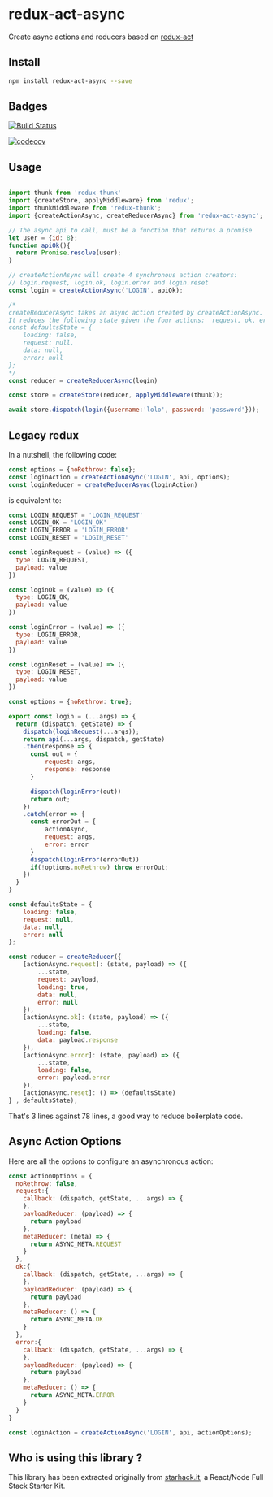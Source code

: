 # redux-act-async

Create async actions and reducers based on [redux-act](https://github.com/pauldijou/redux-act)

## Install

```bash
npm install redux-act-async --save
```

## Badges 

[![Build Status](https://travis-ci.org/FredericHeem/redux-act-async.svg?branch=master)](https://travis-ci.org/FredericHeem/redux-act-async)

[![codecov](https://codecov.io/gh/FredericHeem/redux-act-async/branch/master/graph/badge.svg)](https://codecov.io/gh/FredericHeem/redux-act-async)

## Usage

```js

import thunk from 'redux-thunk'
import {createStore, applyMiddleware} from 'redux';
import thunkMiddleware from 'redux-thunk';
import {createActionAsync, createReducerAsync} from 'redux-act-async';

// The async api to call, must be a function that returns a promise
let user = {id: 8};
function apiOk(){
  return Promise.resolve(user);
}

// createActionAsync will create 4 synchronous action creators: 
// login.request, login.ok, login.error and login.reset
const login = createActionAsync('LOGIN', apiOk);

/*
createReducerAsync takes an async action created by createActionAsync.
It reduces the following state given the four actions:  request, ok, error and reset.
const defaultsState = {
    loading: false,
    request: null,
    data: null,
    error: null
};
*/
const reducer = createReducerAsync(login)

const store = createStore(reducer, applyMiddleware(thunk));

await store.dispatch(login({username:'lolo', password: 'password'}));

```

## Legacy redux

In a nutshell, the following code:

```js
const options = {noRethrow: false};
const loginAction = createActionAsync('LOGIN', api, options);
const loginReducer = createReducerAsync(loginAction)
```

is equivalent to:

```js
const LOGIN_REQUEST = 'LOGIN_REQUEST'
const LOGIN_OK = 'LOGIN_OK'
const LOGIN_ERROR = 'LOGIN_ERROR'
const LOGIN_RESET = 'LOGIN_RESET'

const loginRequest = (value) => ({
  type: LOGIN_REQUEST,
  payload: value
})

const loginOk = (value) => ({
  type: LOGIN_OK,
  payload: value
})

const loginError = (value) => ({
  type: LOGIN_ERROR,
  payload: value
})

const loginReset = (value) => ({
  type: LOGIN_RESET,
  payload: value
})

const options = {noRethrow: true};

export const login = (...args) => {
  return (dispatch, getState) => {
    dispatch(loginRequest(...args));
    return api(...args, dispatch, getState)
    .then(response => {
      const out = {
          request: args,
          response: response
      }

      dispatch(loginError(out))
      return out;
    })
    .catch(error => {
      const errorOut = {
          actionAsync,
          request: args,
          error: error
      }
      dispatch(loginError(errorOut))
      if(!options.noRethrow) throw errorOut;
    })
  }
}

const defaultsState = {
    loading: false,
    request: null,
    data: null,
    error: null
};

const reducer = createReducer({
    [actionAsync.request]: (state, payload) => ({
        ...state,
        request: payload,
        loading: true,
        data: null,
        error: null
    }),
    [actionAsync.ok]: (state, payload) => ({
        ...state,
        loading: false,
        data: payload.response
    }),
    [actionAsync.error]: (state, payload) => ({
        ...state,
        loading: false,
        error: payload.error
    }),
    [actionAsync.reset]: () => (defaultsState)
} , defaultsState);


```

That's 3 lines against 78 lines, a good way to reduce boilerplate code.

## Async Action Options

Here are all the options to configure an asynchronous action:

```javascript
const actionOptions = {
  noRethrow: false,
  request:{
    callback: (dispatch, getState, ...args) => {
    },
    payloadReducer: (payload) => {
      return payload
    },
    metaReducer: (meta) => {
      return ASYNC_META.REQUEST
    }
  },
  ok:{
    callback: (dispatch, getState, ...args) => {
    },
    payloadReducer: (payload) => {
      return payload
    },
    metaReducer: () => {
      return ASYNC_META.OK
    }
  },
  error:{
    callback: (dispatch, getState, ...args) => {
    },
    payloadReducer: (payload) => {
      return payload
    },
    metaReducer: () => {
      return ASYNC_META.ERROR
    }
  }
}

const loginAction = createActionAsync('LOGIN', api, actionOptions);

```
## Who is using this library ?

This library has been extracted originally from [starhack.it](https://github.com/FredericHeem/starhackit), a React/Node Full Stack Starter Kit.
